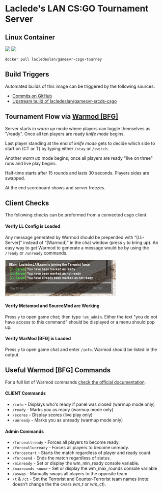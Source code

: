 # Laclede's LAN CS:GO Tournament Server

## Linux Container
[![](https://images.microbadger.com/badges/version/lacledeslan/gamesvr-csgo-tourney.svg)](https://microbadger.com/images/lacledeslan/gamesvr-csgo-tourney "Get your own version badge on microbadger.com")
[![](https://images.microbadger.com/badges/image/lacledeslan/gamesvr-csgo-tourney.svg)](https://microbadger.com/images/lacledeslan/gamesvr-csgo-tourney "Get your own image badge on microbadger.com")

```
docker pull lacledeslan/gamesvr-csgo-tourney
```

## Build Triggers
Automated builds of this image can be triggered by the following sources:
* [Commits on GitHub](https://github.com/LacledesLAN/gamesvr-srcds-csgo-tourney)
* [Upstream build of lacledeslan/gamesvr-srcds-csgo](https://hub.docker.com/r/lacledeslan/gamesvr-srcds-csgo/)

## Tournament Flow via [Warmod [BFG]](https://forums.alliedmods.net/showthread.php?t=225474)

Server starts in *warm up* mode where players can toggle themselves as "/ready". Once all ten players are ready *knife mode* begins.

Last player standing at the end of *knife mode* gets to decide which side to start on (CT or T) by typing either `/stay` or `/switch`.

Another *warm up* mode begins; once all players are ready "live on three" runs and live play begins.

Half-time starts after 15 rounds and lasts 30 seconds. Players sides are swapped.

At the end scoreboard shows and server freezes.

## Client Checks
The following checks can be preformed from a connected csgo client

#### Verify LL Config is Loaded

Any message generated by Warmod should be prepended with “[LL-Server]” instead of “[Warmod]” in the chat window (press `y` to bring up). An easy way to get Warmod to generate a message would be by using the `/ready` or `/unready` commands.

![alt text](./.doc-images/ClientCheck-LLConfigLoaded.png)

#### Verify Metamod and SourceMod are Working

Press `y` to open game chat; then type `!sm_admin`. Either the text "you do not have access to this command" should be displayed or a menu should pop up.

#### Verify WarMod [BFG] is Loaded

Press `y` to open game chat and enter `/info`. Warmod should be listed in the output.

## Useful Warmod [BFG] Commands

For a full list of Warmod commands [check the official documentation](https://forums.alliedmods.net/showthread.php?t=225474).

#### CLIENT Commands
* `/info` - Displays who's ready if panel was closed (warmup mode only)
* `/ready` - Marks you as ready (warmup mode only)
* `/scores` - Display scores (live play only)
* `/unready` - Marks you as unready (warmup mode only)

#### Admin Commands
* `/forceallready` - Forces all players to become ready.
* `/forceallunready` - Forces all players to become unready.
* `/forcestart` - Starts the match regardless of player and ready count.
* `/forceend` - Ends the match regardless of status.
* `/minready` - Set or display the wm_min_ready console variable.
* `/maxrounds <num>` - Set or display the wm_max_rounds console variable
* `/aswap` - Manually swaps all players to the opposite team
* `/t` & `/ct` - Set the Terrorist and Counter-Terrorist team names (note: doesn't change the the cvars *wm_t* or *wm_ct*).
